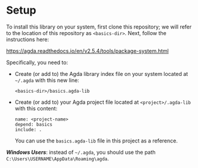 # Setup

To install this library on your system, first clone this repository; we will
refer to the location of this repository as `<basics-dir>`.
Next, follow the instructions here:

https://agda.readthedocs.io/en/v2.5.4/tools/package-system.html

Specifically, you need to:

- Create (or add to) the Agda library index file on your system located at
  `~/.agda` with this new line:

      <basics-dir>/basics.agda-lib

- Create (or add to) your Agda project file located at `<project>/.agda-lib`
  with this content:

      name: <project-name>
      depend: basics
      include: .


  You can use the `basics.agda-lib` file in this project as a reference.

***Windows Users***: instead of `~/.agda`, you should use the path
`C:\Users\USERNAME\AppData\Roaming\agda`.
